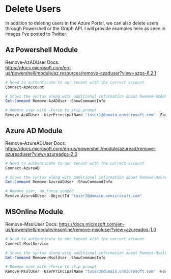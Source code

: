 # Delete Users

In addition to deleting users in the Azure Portal, we can also delete users through Powershell or the Graph API. I will provide examples here as seen in images I've posted to Twitter.

## Az Powershell Module

Remove-AzADUser Docs:  
<https://docs.microsoft.com/en-us/powershell/module/az.resources/remove-azaduser?view=azps-6.2.1>

````Powershell
# Need to authenticate to our tenant with the correct account
Connect-AzAccount

# Shows the syntax along with additional information about Remove-AzADUser
Get-Command Remove-AzADUser -ShowCommandInfo

# Remove user with -Force to skip prompt
Remove-AzADUser -UserPrincipalName "tuser1@domain.onmicrosoft.com" -Force
````

## Azure AD Module

Remove-AzureADUser Docs:  
<https://docs.microsoft.com/en-us/powershell/module/azuread/remove-azureaduser?view=azureadps-2.0>

````Powershell
# Need to authenticate to our tenant with the correct account
Connect-AzureAD

# Shows the syntax along with additional information about Remove-AzureADUser
Get-Command Remove-AzureADUser -ShowCommandInfo

# Remove user, no force needed
Remove-AzureADUser -ObjectId "tuser2@domain.onmicrosoft.com"
````

## MSOnline Module

Remove-MsolUser Docs: <https://docs.microsoft.com/en-us/powershell/module/msonline/remove-msoluser?view=azureadps-1.0>

````Powershell
# Need to authenticate to our tenant with the correct account
Connect-MsolService

# Shows the syntax along with additional information about Remove-MsolUser
Get-Command Remove-MsolUser -ShowCommandInfo

# Remove user with -Force to skip prompt
Remove-MsolUser -UserPrincipalName "tuser3@domain.onmicrosoft.com" -Force
````
